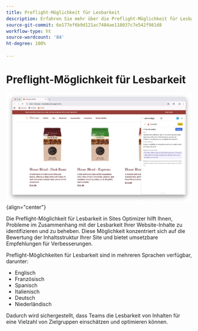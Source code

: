 ```yaml
---
title: Preflight-Möglichkeit für Lesbarkeit
description: Erfahren Sie mehr über die Preflight-Möglichkeit für Lesbarkeit in Sites Optimizer.
source-git-commit: 6e177ef6b9d121ac7484ae118037c7e542f981d8
workflow-type: ht
source-wordcount: '84'
ht-degree: 100%

---
```



# Preflight-Möglichkeit für Lesbarkeit

![Preflight-Möglichkeit für Lesbarkeit](./assets/readability/hero.png){align="center"}

Die Preflight-Möglichkeit für Lesbarkeit in Sites Optimizer hilft Ihnen, Probleme im Zusammenhang mit der Lesbarkeit Ihrer Website-Inhalte zu identifizieren und zu beheben. Diese Möglichkeit konzentriert sich auf die Bewertung der Inhaltsstruktur Ihrer Site und bietet umsetzbare Empfehlungen für Verbesserungen.

Preflight-Möglichkeiten für Lesbarkeit sind in mehreren Sprachen verfügbar, darunter:

* Englisch
* Französisch
* Spanisch
* Italienisch
* Deutsch
* Niederländisch

Dadurch wird sichergestellt, dass Teams die Lesbarkeit von Inhalten für eine Vielzahl von Zielgruppen einschätzen und optimieren können.
